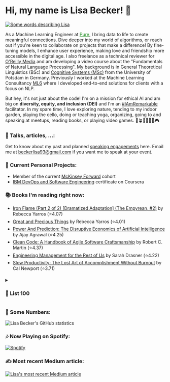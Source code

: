 <h1>Hi, my name is Lisa Becker! 👋</h1>

<a href="https://git.io/typing-svg">
  <img src="https://readme-typing-svg.demolab.com?font=Fira+Code&duration=2500&pause=1000&color=198A1B&width=435&lines=Machine+Learning+Engineer;Public+Speaker;%23IAmRemarkable+Facilitator;Word+Nerd+%5BLinguist%5D;" alt="Some words describing Lisa" />
</a>

<p>
    As a Machine Learning Engineer at <a href="https://pure.app/" style="color: #198A1B">Pure</a>, I bring data to life to create meaningful connections. Dive deeper into my world of algorithms, or reach out if you're keen to collaborate on projects that make a difference! By fine-tuning models, I enhance user experience, making love and friendship more accessible in the digital age. I also freelance as a technical reviewer for <a href="https://www.oreilly.com/">O'Reilly Media</a> and am developing a video course about the "Fundamentals of Natural Language Processing". My background is in General Theoretical Linguistics (BSc) and <a href="https://www.ling.uni-potsdam.de/cogsys/">Cognitive Systems (MSc)</a> from the University of Potsdam in Germany. Previously I worked at the Machine Learning Consultancy <a href="https://ml6.eu/">ML6</a> where I developed end-to-end solutions for clients with a focus on NLP.
</p>

<p>
    But hey, it's not just about the code! I'm on a mission for ethical AI and am big on <strong>diversity, equity, and inclusion (DEI)</strong> and I'm an <a href="https://rmrkblty.org/">#IAmRemarkable</a> facilitator. In my spare time, I love exploring nature, tending to my indoor garden, playing the cello, doing or teaching yoga, organizing, going to and speaking at meetups, reading books, or playing video games. 🌲🪴🎻🤸🎤📖🎮
</p>

### 🎤 Talks, articles, ...:

<p>
  Get to know about my past and planned <a href="https://github.com/lisabecker/public-speaking">speaking engagements</a> here. Email me at <a href="beckerlisa93&commat;gmail.com">beckerlisa93&commat;gmail.com</a> if you want me to speak at your event.
</p>

<h3>🚀 Current Personal Projects:</h3>
<ul>
    <li>
      Member of the current <a href="https://www.mckinsey.com/forward/overview">McKinsey Forward</a> cohort
    </li>
    <li>
      <a href="https://www.coursera.org/professional-certificates/devops-and-software-engineering">IBM DevOps and Software Engineering</a> certificate on Coursera   
    </li>
</ul>

### 📚 Books I'm reading right now:
<!-- GOODREADS-LIST:START -->
- [Iron Flame (Part 2 of 2) [Dramatized Adaptation] (The Empyrean, #2)](https://www.goodreads.com/review/show/6663250411?utm_medium=api&utm_source=rss) by Rebecca Yarros (⭐️4.07)
- [Great and Precious Things](https://www.goodreads.com/review/show/6276256221?utm_medium=api&utm_source=rss) by Rebecca Yarros (⭐️4.01)
- [Power And Prediction: The Disruptive Economics of Artificial Intelligence](https://www.goodreads.com/review/show/5362064088?utm_medium=api&utm_source=rss) by Ajay Agrawal (⭐️4.25)
- [Clean Code: A Handbook of Agile Software Craftsmanship](https://www.goodreads.com/review/show/4908792806?utm_medium=api&utm_source=rss) by Robert C. Martin (⭐️4.37)
- [Engineering Management for the Rest of Us](https://www.goodreads.com/review/show/5410320096?utm_medium=api&utm_source=rss) by Sarah Drasner (⭐️4.22)
- [Slow Productivity: The Lost Art of Accomplishment Without Burnout](https://www.goodreads.com/review/show/6046804690?utm_medium=api&utm_source=rss) by Cal Newport (⭐️3.71)
<!-- GOODREADS-LIST:END -->

<details>
    <summary><h3>📝 List 100</h3></summary>
  Inspired by <a href="https://huyenchip.com/list-100/">Chip Huyen</a>: Things I want to do before I die. Please let me know if you have any recommendations! Progress as of October 4th, 2023:
  12/42 or 35%
    <ol>
      <li>❌ 1 year of backpacking</li>  
      <li>✔️ Live in another country</li>
      <li>✔️ Study in another country</li>
      <li>✔️ See the Northern Lights</li>
      <li>❌ Take my mom on a vacation abroad</li>
      <li>❌ Climb a volcano</li>
      <li>❌ Do a glacier tour</li>
      <li>❌ Hike to Everest base camp</li>
      <li>❌ Meet the Dalai Lama</li>
      <li>❌ Do Bible tour</li>
      <li>✔️ Visit Vatican</li>
      <li>❌ Visit Mecca</li>
      <li>❌ Visit every continent (3/7)</li>
      <li>❌ See the Seven Ancient Wonders of the World (0/7):</li>
      <li>❌ 1. The Great Pyramid of Giza, Egypt</li>
      <li>❌ 2. Hanging Gardens of Babylon, Iraq</li>
      <li>❌ 3. Statue of Zeus at Olympia, Greece</li>
      <li>❌ 4. Temple of Artemis at Ephesus, Turkey</li>
      <li>❌ 5. Mausoleum at Halicarnassus, Turkey</li>
      <li>❌ 6. Colossus of Rhodes, Greece</li>
      <li>❌ 7. Lighthouse of Alexandria (or Pharos of Alexandria), Egypt</li>
      <li>❌ See the Seven New Wonders of the World (1/7):</li>
      <li>❌ 1. The Great Wall of China, China</li>
      <li>❌ 2. Petra, Jordan</li>
      <li>❌ 3. Christ the Redeemer, Brazil</li>
      <li>❌ 4. Machu Picchu, Peru</li>
      <li>❌ 5. The Pyramid at Chichén Itzá, Mexico</li>
      <li>✔️ 6. Roman Colosseum (or Coliseum), Italy</li>
      <li>❌ 7. Taj Mahal, India</li>
      <li>✔️ Author a <a href="https://www.researchgate.net/publication/344606950_Computer-Based_Classification_of_Preservice_Physics_Teachers'_Written_Reflections">paper</a></li>
      <li>❌ Write a book</li>
      <li>❌ Get a PhD</li>
      <li>✔️ Play at a <a href='https://www.youtube.com/watch?v=Aem2cOAGHeQ'>World Championship</a></li>
      <li>❌ Run a marathon</li>
      <li>✔️ Scuba dive (now a PADI certified Rescue Diver)</li>
      <li>❌ Sky dive</li>
      <li>✔️ Float in a tank</li>
      <li>✔️ Ride a hot air balloon (Atlas Mountains, Morocco, May 2023)</li>
      <li>✔️ Take a meditation retreat (Vipassana, 10 days, March 2019)</li>
      <li>✔️ Become a certified yoga teacher</li>
      <li>❌ Speak at TED</li>
      <li>❌ Participate in a Science Slam</li>
      <li>❌ Learn lucid dreaming (again)</li>
      <li>✔️ Take a DNA test</li>
    </ol>
</details>

<div>
  <h3>🤖 Some Numbers:</h3>
  <p><img src="https://github-readme-stats.vercel.app/api?username=lisabecker&show_icons=true&locale=en&theme=shadow_green" alt="Lisa Becker's GitHub statistics"></p>
</div>

<div>
    <h3>🎶 Now Playing on Spotify:</h3>
    <a href="https://open.spotify.com/user/shiba93">
        <img src="https://novatorem.lisabecker.vercel.app/api/spotify" alt="Spotify">
    </a>
</div>

<div>
  <h3>✍️ Most recent Medium article:</h3>
  <a target="_blank" href="https://github-readme-medium-recent-article.vercel.app/medium/@becker-lisa/0"><img src="https://github-readme-medium-recent-article.vercel.app/medium/@becker-lisa/0" alt="Lisa's most recent Medium article"></a>
</div>

